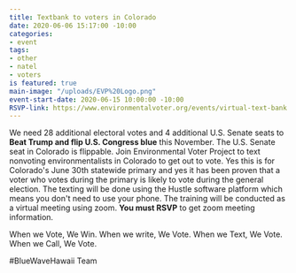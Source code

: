 ```yaml
---
title: Textbank to voters in Colorado
date: 2020-06-06 15:17:00 -10:00
categories:
- event
tags:
- other
- natel
- voters
is featured: true
main-image: "/uploads/EVP%20Logo.png"
event-start-date: 2020-06-15 10:00:00 -10:00
RSVP-link: https://www.environmentalvoter.org/events/virtual-text-bank
---
```


We need 28 additional electoral votes and 4 additional U.S. Senate seats to **Beat Trump and flip U.S. Congress blue** this November. The U.S. Senate seat in Colorado is flippable.  Join Environmental Voter Project to text nonvoting environmentalists in Colorado to get out to vote. Yes this is for Colorado's June 30th statewide primary and yes it has been proven that a voter who votes during the primary is likely to vote during the general election.  The texting will be done using the Hustle software platform which means you don't need to use your phone.  The training will be conducted as a virtual meeting using zoom. **You must RSVP** to get zoom meeting information.

When we Vote, We Win. When we write, We Vote. When we Text, We Vote. When we Call, We Vote.

#BlueWaveHawaii Team